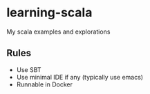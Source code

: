 # learning-scala
My scala examples and explorations

Rules
-------
* Use SBT
* Use minimal IDE if any (typically use emacs)
* Runnable in Docker
